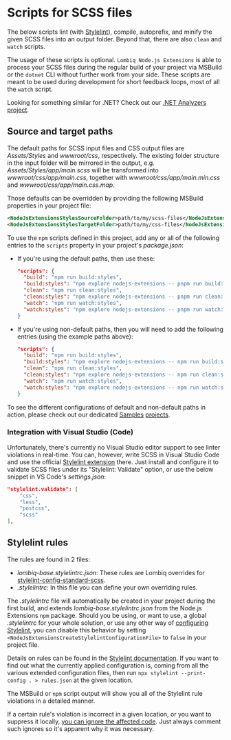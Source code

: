 # Scripts for SCSS files



The below scripts lint (with [Stylelint](https://stylelint.io/)), compile, autoprefix, and minify the given SCSS files into an output folder. Beyond that, there are also `clean` and `watch` scripts.

The usage of these scripts is optional. `Lombiq Node.js Extensions` is able to process your SCSS files during the regular build of your project via MSBuild or the `dotnet` CLI without further work from your side. These scripts are meant to be used during development for short feedback loops, most of all the `watch` script.

Looking for something similar for .NET? Check out our [.NET Analyzers project](https://github.com/Lombiq/.NET-Analyzers).


## Source and target paths

The default paths for SCSS input files and CSS output files are *Assets/Styles* and *wwwroot/css*, respectively. The existing folder structure in the input folder will be mirrored in the output, e.g. *Assets/Styles/app/main.scss* will be transformed into *wwwroot/css/app/main.css*, together with *wwwroot/css/app/main.min.css* and *wwwroot/css/app/main.css.map*.

Those defaults can be overridden by providing the following MSBuild properties in your project file:
```xml
<NodeJsExtensionsStylesSourceFolder>path/to/my/scss-files</NodeJsExtensionsStylesSourceFolder>
<NodeJsExtensionsStylesTargetFolder>path/to/my/css-files</NodeJsExtensionsStylesTargetFolder>
```

To use the `npm` scripts defined in this project, add any or all of the following entries to the `scripts` property in your project's *package.json*:
- If you're using the default paths, then use these:
  ```json
  "scripts": {
    "build": "npm run build:styles",
    "build:styles": "npm explore nodejs-extensions -- pnpm run build:styles",
    "clean": "npm run clean:styles",
    "clean:styles": "npm explore nodejs-extensions -- pnpm run clean:styles",
    "watch": "npm run watch:styles",
    "watch:styles": "npm explore nodejs-extensions -- pnpm run watch:styles",
  }
  ```
- If you're using non-default paths, then you will need to add the following entries (using the example paths above):
  ```json
  "scripts": {
    "build": "npm run build:styles",
    "build:styles": "npm explore nodejs-extensions -- npm run build:styles:args --source=path/to/my/scss-files --target=path/to/my/css-files",
    "clean": "npm run clean:styles",
    "clean:styles": "npm explore nodejs-extensions -- npm run clean:styles:args --target=path/to/my/css-files",
    "watch": "npm run watch:styles",
    "watch:styles": "npm explore nodejs-extensions -- npm run watch:styles:args --source=path/to/my/scss-files --target=path/to/my/css-files",
  }
  ```
To see the different configurations of default and non-default paths in action, please check out our dedicated [Samples](../Lombiq.NodeJs.Extensions.Samples/Readme.md) [projects](../Lombiq.NodeJs.Extensions.Samples.NuGet/Readme.md).

### Integration with Visual Studio (Code)

Unfortunately, there's currently no Visual Studio editor support to see linter violations in real-time. You can, however, write SCSS in Visual Studio Code and use the official [Stylelint extension](https://marketplace.visualstudio.com/items?itemName=stylelint.vscode-stylelint) there. Just install and configure it to validate SCSS files under its "Stylelint: Validate" option, or use the below snippet in VS Code's *settings.json*:

```json
"stylelint.validate": [
    "css",
    "less",
    "postcss",
    "scss"
],
```


## Stylelint rules

The rules are found in 2 files:
- *lombiq-base.stylelintrc.json*: These rules are Lombiq overrides for [stylelint-config-standard-scss](https://www.npmjs.com/package/stylelint-config-standard-scss).
- *.stylelintrc*: In this file you can define your own overriding rules.

The *.stylelintrc* file will automatically be created in your project during the first build, and extends *lombiq-base.stylelintrc.json* from the Node.js Extensions `npm` package. Should you be using, or want to use, a global *.stylelintrc* for your whole solution, or use any other way of [configuring Stylelint](https://github.com/stylelint/stylelint/blob/main/docs/user-guide/configure.md#configuration), you can disable this behavior by setting `<NodeJsExtensionsCreateStylelintConfigurationFile>` to `false` in your project file.

Details on rules can be found in the [Stylelint documentation](https://stylelint.io/user-guide/rules/list). If you want to find out what the currently applied configuration is, coming from all the various extended configuration files, then run `npx stylelint --print-config . > rules.json` at the given location.

The MSBuild or `npm` script output will show you all of the Stylelint rule violations in a detailed manner.

If a certain rule's violation is incorrect in a given location, or you want to suppress it locally, [you can ignore the affected code](https://stylelint.io/user-guide/ignore-code/). Just always comment such ignores so it's apparent why it was necessary.
